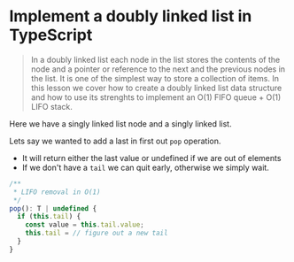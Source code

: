 # Implement a doubly linked list in TypeScript
> In a doubly linked list each node in the list stores the contents of the node and a pointer or reference to the next and the previous nodes in the list. It is one of the simplest way to store a collection of items.
> In this lesson we cover how to create a doubly linked list data structure and how to use its strenghts to implement an O(1) FIFO queue + O(1) LIFO stack.

Here we have a singly linked list node and a singly linked list.

Lets say we wanted to add a last in first out `pop` operation.
* It will return either the last value or undefined if we are out of elements
* If we don't have a `tail` we can quit early, otherwise we simply wait.

```js
/**
 * LIFO removal in O(1)
 */
pop(): T | undefined {
  if (this.tail) {
    const value = this.tail.value;
    this.tail = // figure out a new tail
  }
}
```
